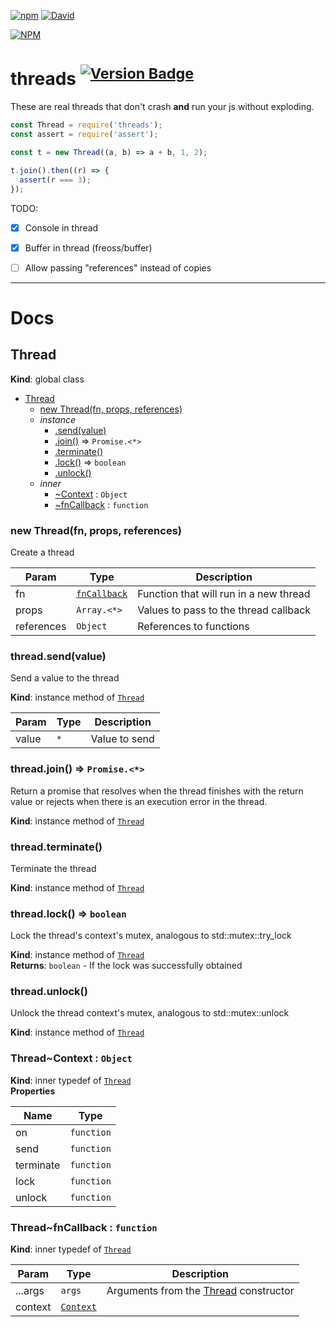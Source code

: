 [![npm][download-badge]][npm]
[![David][dep-badge]][dep-link]

[![NPM][large-badge]][stats-link]

# threads <sup>[![Version Badge][version-badge]][npm]</sup>

These are real threads that don't crash **and** run your js without exploding.

```javascript
const Thread = require('threads');
const assert = require('assert');

const t = new Thread((a, b) => a + b, 1, 2);

t.join().then((r) => {
  assert(r === 3);
});
```

TODO:

- [X] Console in thread
- [X] Buffer in thread (freoss/buffer)
- [ ] Allow passing "references" instead of copies


---


# Docs

<a name="Thread"></a>

## Thread
**Kind**: global class

* [Thread](#Thread)
    * [new Thread(fn, props, references)](#new_Thread_new)
    * _instance_
        * [.send(value)](#Thread+send)
        * [.join()](#Thread+join) ⇒ <code>Promise.&lt;\*&gt;</code>
        * [.terminate()](#Thread+terminate)
        * [.lock()](#Thread+lock) ⇒ <code>boolean</code>
        * [.unlock()](#Thread+unlock)
    * _inner_
        * [~Context](#Thread..Context) : <code>Object</code>
        * [~fnCallback](#Thread..fnCallback) : <code>function</code>

<a name="new_Thread_new"></a>

### new Thread(fn, props, references)
Create a thread


| Param | Type | Description |
| --- | --- | --- |
| fn | [<code>fnCallback</code>](#Thread..fnCallback) | Function that will run in a new thread |
| props | <code>Array.&lt;\*&gt;</code> | Values to pass to the thread callback |
| references | <code>Object</code> | References to functions |

<a name="Thread+send"></a>

### thread.send(value)
Send a value to the thread

**Kind**: instance method of [<code>Thread</code>](#Thread)

| Param | Type | Description |
| --- | --- | --- |
| value | <code>\*</code> | Value to send |

<a name="Thread+join"></a>

### thread.join() ⇒ <code>Promise.&lt;\*&gt;</code>
Return a promise that resolves when the thread finishes with the return value
or rejects when there is an execution error in the thread.

**Kind**: instance method of [<code>Thread</code>](#Thread)
<a name="Thread+terminate"></a>

### thread.terminate()
Terminate the thread

**Kind**: instance method of [<code>Thread</code>](#Thread)
<a name="Thread+lock"></a>

### thread.lock() ⇒ <code>boolean</code>
Lock the thread's context's mutex, analogous to std::mutex::try_lock

**Kind**: instance method of [<code>Thread</code>](#Thread)  
**Returns**: <code>boolean</code> - If the lock was successfully obtained
<a name="Thread+unlock"></a>

### thread.unlock()
Unlock the thread context's mutex, analogous to std::mutex::unlock

**Kind**: instance method of [<code>Thread</code>](#Thread)
<a name="Thread..Context"></a>

### Thread~Context : <code>Object</code>
**Kind**: inner typedef of [<code>Thread</code>](#Thread)  
**Properties**

| Name | Type |
| --- | --- |
| on | <code>function</code> |
| send | <code>function</code> |
| terminate | <code>function</code> |
| lock | <code>function</code> |
| unlock | <code>function</code> |

<a name="Thread..fnCallback"></a>

### Thread~fnCallback : <code>function</code>
**Kind**: inner typedef of [<code>Thread</code>](#Thread)

| Param | Type | Description |
| --- | --- | --- |
| ...args | <code>args</code> | Arguments from the [Thread](#Thread) constructor |
| context | [<code>Context</code>](#Thread..Context) |  |

[npm]: https://npmjs.org/package/@snek/threads
[large-badge]: https://nodei.co/npm/@snek/threads.png?downloads=true&downloadRank=true&stars=true
[stats-link]: https://nodei.co/npm/@snek/threads/
[version-badge]: https://versionbadge.now.sh/npm/@snek/threads.svg
[download-badge]: https://img.shields.io/npm/dt/@snek/threads.svg?maxAge=3600
[dep-badge]: https://david-dm.org/devsnek/threads.svg
[dep-link]: https://david-dm.org/devsnek/threads
